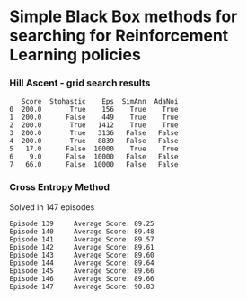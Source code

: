 # Simple Black Box methods for searching for Reinforcement Learning policies

### Hill Ascent - grid search results

```
   Score  Stohastic    Eps  SimAnn  AdaNoi
0  200.0       True    156    True    True
1  200.0      False    449    True    True
2  200.0       True   1412    True    True
3  200.0       True   3136   False   False
4  200.0       True   8839   False   False
5   17.0      False  10000    True    True
6    9.0      False  10000   False   False
7   66.0      False  10000   False   False
```

### Cross Entropy Method

Solved in 147 episodes

```
Episode 139     Average Score: 89.25
Episode 140     Average Score: 89.48
Episode 141     Average Score: 89.57
Episode 142     Average Score: 89.61
Episode 143     Average Score: 89.60
Episode 144     Average Score: 89.64
Episode 145     Average Score: 89.66
Episode 146     Average Score: 89.66
Episode 147     Average Score: 90.83

```